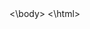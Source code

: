 <html>
  <body>
    <script type='text/javascript' id='susi-bot-script' data-userid='43113c8776f6ea93b4b8212491846a10' data-group='Knowledge' data-language='en' data-skill='LOKI' src='https://susi.ai/susi-chatbot.js'></script>
    <\body>
      <\html>
  
